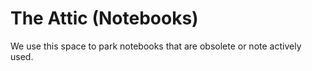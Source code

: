 # The Attic (Notebooks)

We use this space to park notebooks that are obsolete or note actively used.
